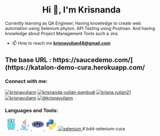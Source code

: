 <h1 align="center">Hi 👋, I'm Krisnanda</h1>
Currently learning as QA Engineer, 
Having knowledge to create web automation using Selenium phyton. API Testing using Postman. And having knowledge about Project Management Tools such a Jira.

- 📫 How to reach me **krisnayulian48@gmail.com**


<h2 align="left">The base URL : https://saucedemo.com/](https://katalon-demo-cura.herokuapp.com/</h2>





<h3 align="left">Connect with me:</h3>
<p align="left">
<a href="https://twitter.com/krisnayuliann="blank"><img align="center" src="https://raw.githubusercontent.com/rahuldkjain/github-profile-readme-generator/master/src/images/icons/Social/twitter.svg" alt="krisnayuliann" height="30" width="40" /></a>
<a href="https://linkedin.com/in/krisnanda-yulian-pambudi-24b321204" target="blank"><img align="center" src="https://raw.githubusercontent.com/rahuldkjain/github-profile-readme-generator/master/src/images/icons/Social/linked-in-alt.svg" alt="krisnanda-yulian-pambudi" height="30" width="40" /></a>
<a href="https://fb.com/krisna.yulian21" target="blank"><img align="center" src="https://raw.githubusercontent.com/rahuldkjain/github-profile-readme-generator/master/src/images/icons/Social/facebook.svg" alt="krisna.yulian21" height="30" width="40" /></a>
<a href="https://instagram.com/krisnayuliann" target="blank"><img align="center" src="https://raw.githubusercontent.com/rahuldkjain/github-profile-readme-generator/master/src/images/icons/Social/instagram.svg" alt="krisnayuliann" height="30" width="40" /></a>
<a href="https://medium.com/@krisnayuliann" target="blank"><img align="center" src="https://raw.githubusercontent.com/rahuldkjain/github-profile-readme-generator/master/src/images/icons/Social/medium.svg" alt="@krisnayuliann" height="30" width="40" /></a>
</p>

<h3 align="left">Languages and Tools:</h3>
<p align="left"> <a href="https://golang.org" target="_blank" rel="noreferrer"> <img src="https://raw.githubusercontent.com/devicons/devicon/master/icons/go/go-original.svg" alt="go" width="40" height="40"/> </a> <a href="https://www.java.com" target="_blank" rel="noreferrer"> <img src="https://raw.githubusercontent.com/devicons/devicon/master/icons/java/java-original.svg" alt="java" width="40" height="40"/> </a> <a href="https://www.php.net" target="_blank" rel="noreferrer"> <img src="https://raw.githubusercontent.com/devicons/devicon/master/icons/php/php-original.svg" alt="php" width="40" height="40"/> </a> <a href="https://www.python.org" target="_blank" rel="noreferrer"> <img src="https://raw.githubusercontent.com/devicons/devicon/master/icons/python/python-original.svg" alt="python" width="40" height="40"/> </a> <a href="https://www.selenium.dev" target="_blank" rel="noreferrer"> <img src="https://raw.githubusercontent.com/detain/svg-logos/780f25886640cef088af994181646db2f6b1a3f8/svg/selenium-logo.svg" alt="selenium" width="40" height="40"/> </a> 
# bdd-selenium-cura
